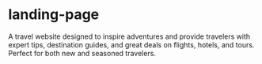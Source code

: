 # landing-page
A travel website designed to inspire adventures and provide travelers with expert tips, destination guides, and great deals on flights, hotels, and tours. Perfect for both new and seasoned travelers.
